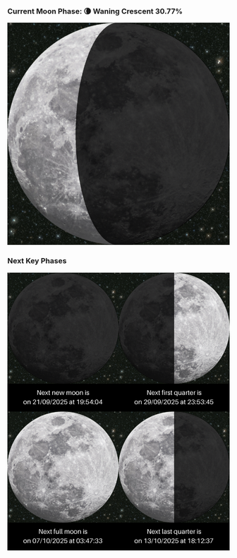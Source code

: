 ### Current Moon Phase: 🌘 Waning Crescent 30.77%
![Moon Phase](moonphase.png)
### Next Key Phases
![Gallery](gallery.png)